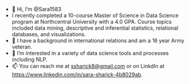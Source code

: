 - 👋 Hi, I’m @Sara1583
- I recently completed a 10-course Master of Science in Data Science program at Northcentral University with a 4.0 GPA. Course topics included data mining, descriptive and inferential statistics, relational databases, and visualizations.
- 👀 I have a background in international relations and am a 16 year Army veteran. 
- 🌱 I’m interested in a variety of data science tools and processes including NLP.
- 📫 You can reach me at ssharick8@gmail.com or on LinkdIn at https://www.linkedin.com/in/sara-sharick-4b8029ab.  

<!---
Sara1583/Sara1583 is a ✨ special ✨ repository because its `README.md` (this file) appears on your GitHub profile.
You can click the Preview link to take a look at your changes.
--->
